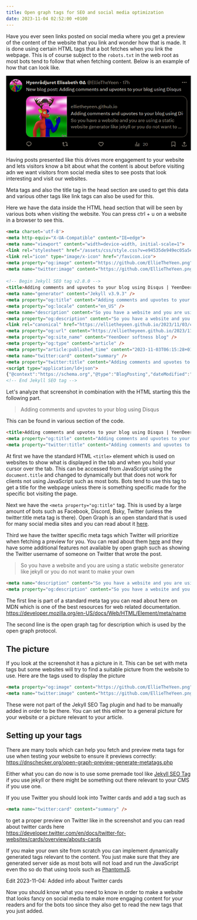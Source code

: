 ```yaml
---
title: Open graph tags for SEO and social media optimization
date: 2023-11-04 02:52:00 +0100
---
```

Have you ever seen links posted on social media where you get a preview of the content of the website that you link and wonder how that is made. It is done using certain HTML tags that a bot fetches when you link the webpage. This is of course subject to the `robots.txt` in the web root as most bots tend to follow that when fetching content. Below is an example of how that can look like.

![A Twitter post by username EllieTheYeen with this display name HyenRådjuret Elisabeth ΘΔ. 17h. Text on post: New blog post: Adding comments and upvotes to your blog using Disqus. The preview has a picture of a hyena deer that is blue and red sided and anthropomorphic. The preview text says: ellietheyeen.github.io Adding comments and upvotes to your blog using Disqus. So you have a website and you are using a static website generator like jekyll or you do not want to make your own](/images/twitterpostedlink.png)

Having posts presented like this drives more engagement to your website and lets visitors know a bit about what the content is about before visiting adn we want visitors from social media sites to see posts that look interesting and visit our websites.

Meta tags and also the title tag in the head section are used to get this data and various other tags like link tags can also be used for this.

Here we have the data inside the HTML head section that will be seen by various bots when visiting the website. You can press ctrl + u on a website in a browser to see this.
```html
<meta charset='utf-8'>
<meta http-equiv="X-UA-Compatible" content="IE=edge">
<meta name="viewport" content="width=device-width, initial-scale=1">
<link rel="stylesheet" href="/assets/css/style.css?v=e94535de949ec05a5e7490fe9f47cd07337c3f72">
<link rel="icon" type="image/x-icon" href="/favicon.ico">
<meta property="og:image" content="https://github.com/EllieTheYeen.png">
<meta name="twitter:image" content="https://github.com/EllieTheYeen.png">

<!-- Begin Jekyll SEO tag v2.8.0 -->
<title>Adding comments and upvotes to your blog using Disqus | YeenDeer softness blog</title>
<meta name="generator" content="Jekyll v3.9.3" />
<meta property="og:title" content="Adding comments and upvotes to your blog using Disqus" />
<meta property="og:locale" content="en_US" />
<meta name="description" content="So you have a website and you are using a static website generator like jekyll or you do not want to make your own comment section due to the security issues it can cause. What you can do then is use a service like disqus in order to present a comment section inside an iframe. This is one among other solutions to provide a comment section for your blog. There are of course also other ways like Facebook has a thing where you can add a comment section using it. There are also some fancy unusual solutions like using a certain Mastodon post as a comment section which I read about when I searched for another post about how to make a Mastodon share button and both of these posts are extremely interesting and I recommend reading them." />
<meta property="og:description" content="So you have a website and you are using a static website generator like jekyll or you do not want to make your own comment section due to the security issues it can cause. What you can do then is use a service like disqus in order to present a comment section inside an iframe. This is one among other solutions to provide a comment section for your blog. There are of course also other ways like Facebook has a thing where you can add a comment section using it. There are also some fancy unusual solutions like using a certain Mastodon post as a comment section which I read about when I searched for another post about how to make a Mastodon share button and both of these posts are extremely interesting and I recommend reading them." />
<link rel="canonical" href="https://ellietheyeen.github.io/2023/11/03/comments-blog-disqus.html" />
<meta property="og:url" content="https://ellietheyeen.github.io/2023/11/03/comments-blog-disqus.html" />
<meta property="og:site_name" content="YeenDeer softness blog" />
<meta property="og:type" content="article" />
<meta property="article:published_time" content="2023-11-03T06:15:28+01:00" />
<meta name="twitter:card" content="summary" />
<meta property="twitter:title" content="Adding comments and upvotes to your blog using Disqus" />
<script type="application/ld+json">
{"@context":"https://schema.org","@type":"BlogPosting","dateModified":"2023-11-03T06:15:28+01:00","datePublished":"2023-11-03T06:15:28+01:00","description":"So you have a website and you are using a static website generator like jekyll or you do not want to make your own comment section due to the security issues it can cause. What you can do then is use a service like disqus in order to present a comment section inside an iframe. This is one among other solutions to provide a comment section for your blog. There are of course also other ways like Facebook has a thing where you can add a comment section using it. There are also some fancy unusual solutions like using a certain Mastodon post as a comment section which I read about when I searched for another post about how to make a Mastodon share button and both of these posts are extremely interesting and I recommend reading them.","headline":"Adding comments and upvotes to your blog using Disqus","mainEntityOfPage":{"@type":"WebPage","@id":"https://ellietheyeen.github.io/2023/11/03/comments-blog-disqus.html"},"url":"https://ellietheyeen.github.io/2023/11/03/comments-blog-disqus.html"}</script>
<!-- End Jekyll SEO tag -->
```

Let's analyze that screenshot in combination with the HTML starting this the following part.
> Adding comments and upvotes to your blog using Disqus

This can be found in various section of the code.
```html
<title>Adding comments and upvotes to your blog using Disqus | YeenDeer softness blog</title>
<meta property="og:title" content="Adding comments and upvotes to your blog using Disqus" />
<meta property="twitter:title" content="Adding comments and upvotes to your blog using Disqus" />
```
At first we have the standard HTML `<title>` element which is used on websites to show what is displayed in the tab and when you hold your cursor over the tab. This can be accessed from JavaScript using the `document.title` and changed to dynamically but that does not work for clients not using JavaScript such as most bots. Bots tend to use this tag to get a title for the webpage unless there is something specific made for the specific bot visiting the page.

Next we have the `<meta property="og:title"` tag. This is used by a large amount of bots such as Facebook, Discord, Bsky, Twitter (unless the twitter:title meta tag is there). Open Graph is an open standard that is used for many social media sites and you can read about it [here](https://ogp.me/).

Third we have the twitter specific meta tags which Twitter will prioritize when fetching a preview for you. You can read about them [here](https://developer.twitter.com/en/docs/twitter-for-websites/cards/guides/getting-started) and they have some additional features not available by open graph such as showing the Twitter username of someone on Twitter that wrote the post.

> So you have a website and you are using a static website generator like jekyll or you do not want to make your own

```html
<meta name="description" content="So you have a website and you are using a static website generator like jekyll or you do not want to make your own" />
<meta property="og:description" content="So you have a website and you are using a static website generator like jekyll or you do not want to make your own" />
```
The first line is part of a standard meta tag you can read about here on MDN which is one of the best resources for web related documentation.  
<https://developer.mozilla.org/en-US/docs/Web/HTML/Element/meta/name>

The second line is the open graph tag for description which is used by the open graph protocol.

## The picture
If you look at the screenshot it has a picture in it. This can be set with meta tags but some websites will try to find a suitable picture from the website to use. Here are the tags used to display the picture
```html
<meta property="og:image" content="https://github.com/EllieTheYeen.png">
<meta name="twitter:image" content="https://github.com/EllieTheYeen.png">
```
These were not part of the Jekyll SEO Tag plugin and had to be manually added in order to be there. You can set this either to a general picture for your website or a picture relevant to your article.

## Setting up your tags
There are many tools which can help you fetch and preview meta tags for use when testing your website to ensure it previews correctly:  
<https://dnschecker.org/open-graph-preview-generate-metatags.php>

Either what you can do now is to use some premade tool like [Jekyll SEO Tag](https://github.com/jekyll/jekyll-seo-tag) if you use jekyll or there might be something out there relevant to your CMS if you use one.

If you use Twitter you should look into Twitter cards and add a tag such as
```html
<meta name="twitter:card" content="summary" />
```
to get a proper preview on Twitter like in the screenshot and you can read about twitter cards here  
<https://developer.twitter.com/en/docs/twitter-for-websites/cards/overview/abouts-cards>

If you make your own site from scratch you can implement dynamically generated tags relevant to the content. You just make sure that they are generated server side as most bots will not load and run the JavaScript even tho so do that using tools such as [PhantomJS](https://phantomjs.org/).

Edit 2023-11-04: Added info about Twitter cards

Now you should know what you need to know in order to make a website that looks fancy on social media to make more engaging content for your readers and for the bots too since they also get to read the new tags that you just added.
